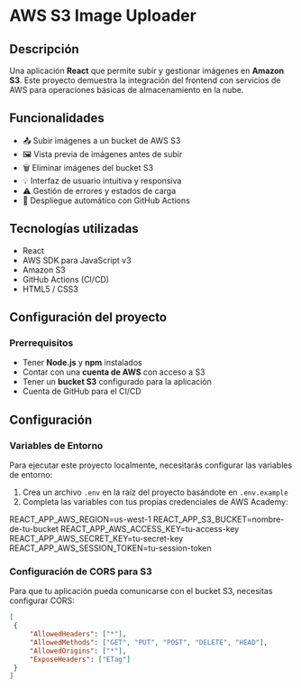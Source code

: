 # AWS S3 Image Uploader

## Descripción

Una aplicación **React** que permite subir y gestionar imágenes en **Amazon S3**. Este proyecto demuestra la integración del frontend con servicios de AWS para operaciones básicas de almacenamiento en la nube.

## Funcionalidades

- 📤 Subir imágenes a un bucket de AWS S3  
- 🖼 Vista previa de imágenes antes de subir  
- 🗑️ Eliminar imágenes del bucket S3
- 💡 Interfaz de usuario intuitiva y responsiva  
- ⚠️ Gestión de errores y estados de carga
- 🚀 Despliegue automático con GitHub Actions

## Tecnologías utilizadas

- React  
- AWS SDK para JavaScript v3  
- Amazon S3
- GitHub Actions (CI/CD)
- HTML5 / CSS3  

## Configuración del proyecto

### Prerrequisitos

- Tener **Node.js** y **npm** instalados  
- Contar con una **cuenta de AWS** con acceso a S3  
- Tener un **bucket S3** configurado para la aplicación
- Cuenta de GitHub para el CI/CD

## Configuración

### Variables de Entorno

Para ejecutar este proyecto localmente, necesitarás configurar las variables de entorno:

1. Crea un archivo `.env` en la raíz del proyecto basándote en `.env.example`
2. Completa las variables con tus propias credenciales de AWS Academy:

REACT_APP_AWS_REGION=us-west-1
REACT_APP_S3_BUCKET=nombre-de-tu-bucket
REACT_APP_AWS_ACCESS_KEY=tu-access-key
REACT_APP_AWS_SECRET_KEY=tu-secret-key
REACT_APP_AWS_SESSION_TOKEN=tu-session-token

### Configuración de CORS para S3

Para que tu aplicación pueda comunicarse con el bucket S3, necesitas configurar CORS:

```json
[
 {
     "AllowedHeaders": ["*"],
     "AllowedMethods": ["GET", "PUT", "POST", "DELETE", "HEAD"],
     "AllowedOrigins": ["*"],
     "ExposeHeaders": ["ETag"]
 }
]